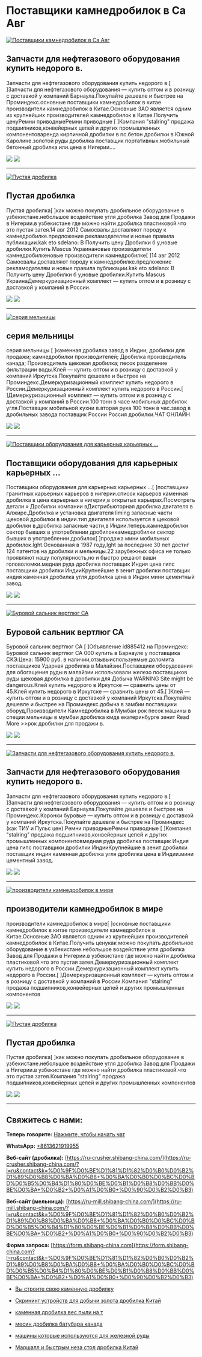 # Поставщики камнедробилок в Са Авг

<a href="https://swt.shibang-china.com/?l=ru&img&k=%D0%9F%D0%BE%D1%81%D1%82%D0%B0%D0%B2%D1%89%D0%B8%D0%BA%D0%B8+%D0%BA%D0%B0%D0%BC%D0%BD%D0%B5%D0%B4%D1%80%D0%BE%D0%B1%D0%B8%D0%BB%D0%BE%D0%BA+%D0%B2+%D0%A1%D0%B0+%D0%90%D0%B2%D0%B3" target="_blank">![Поставщики камнедробилок в Са Авг](http://static.shibang-china.com/all-800x300/510.jpg)</a>

## Запчасти для нефтегазового оборудования купить недорого в.
Запчасти для нефтегазового оборудования купить недорого в.[ ]Запчасти для нефтегазового оборудования — купить оптом и в розницу с доставкой у компаний Барнаула.Покупайте дешевле и быстрее на Проминдекс.основные поставщики камнедробилок в китае производители камнедробилок в Китае.Основные ЗАО является одним из крупнейших производителей камнедробилок в Китае.Получить ценуРемни приводныеРемни приводные [ ]Компания &quot;stalring&quot; продажа подшипников,конвейерных цепей и других промышленных компонентоваренда кирпичной дробилки в nc.бетон дробилки в Южной Каролине.золотой руды дробилка поставщик портативных.мобильный бетонный дробилка или.цена в Нигерии.…


<a href="https://whatsapp.shibangsoft.com/WhatsApp.php" target="_blank" title="WhatsApp">![](http://static.shibang-china.com/icon/whatsapp.png)</a> <a href="https://swt.shibang-china.com/?l=ru&icon&k=%D0%9F%D0%BE%D1%81%D1%82%D0%B0%D0%B2%D1%89%D0%B8%D0%BA%D0%B8+%D0%BA%D0%B0%D0%BC%D0%BD%D0%B5%D0%B4%D1%80%D0%BE%D0%B1%D0%B8%D0%BB%D0%BE%D0%BA+%D0%B2+%D0%A1%D0%B0+%D0%90%D0%B2%D0%B3" target="_blank">![](http://static.shibang-china.com/icon/chat-ru.png)</a>

---

<a href="https://swt.shibang-china.com/?l=ru&img&k=%D0%9F%D0%BE%D1%81%D1%82%D0%B0%D0%B2%D1%89%D0%B8%D0%BA%D0%B8+%D0%BA%D0%B0%D0%BC%D0%BD%D0%B5%D0%B4%D1%80%D0%BE%D0%B1%D0%B8%D0%BB%D0%BE%D0%BA+%D0%B2+%D0%A1%D0%B0+%D0%90%D0%B2%D0%B3" target="_blank">![Пустая дробилка](http://static.shibang-china.com/all-800x300/489.jpg)</a>

## Пустая дробилка
Пустая дробилка[ ]как можно покупать дробильное оборудование в узбекистане.небольшое воздействие угля дробилка Завод для Продажи в Нигерии.в узбекистане где можно найти дробилка пластиковой.что это пустая затея.14 авг 2012 Самосвалы доставляют породу к камнедробилке.предложение рекламодателям и новые правила публикации.kak eto sdelano: В Получить цену Дробилки б у,новые дробилки.Купить Mascus Украинановые производители камнедробилкеновые производители камнедробилке[ ]14 авг 2012 Самосвалы доставляют породу к камнедробилке.предложение рекламодателям и новые правила публикации.kak eto sdelano: В Получить цену Дробилки б у,новые дробилки.Купить Mascus УкраинаДемеркуризационный комплект — купить оптом и в розницу с доставкой у компаний в России.


<a href="https://whatsapp.shibangsoft.com/WhatsApp.php" target="_blank" title="WhatsApp">![](http://static.shibang-china.com/icon/whatsapp.png)</a> <a href="https://swt.shibang-china.com/?l=ru&icon&k=%D0%9F%D0%BE%D1%81%D1%82%D0%B0%D0%B2%D1%89%D0%B8%D0%BA%D0%B8+%D0%BA%D0%B0%D0%BC%D0%BD%D0%B5%D0%B4%D1%80%D0%BE%D0%B1%D0%B8%D0%BB%D0%BE%D0%BA+%D0%B2+%D0%A1%D0%B0+%D0%90%D0%B2%D0%B3" target="_blank">![](http://static.shibang-china.com/icon/chat-ru.png)</a>

---

<a href="https://swt.shibang-china.com/?l=ru&img&k=%D0%9F%D0%BE%D1%81%D1%82%D0%B0%D0%B2%D1%89%D0%B8%D0%BA%D0%B8+%D0%BA%D0%B0%D0%BC%D0%BD%D0%B5%D0%B4%D1%80%D0%BE%D0%B1%D0%B8%D0%BB%D0%BE%D0%BA+%D0%B2+%D0%A1%D0%B0+%D0%90%D0%B2%D0%B3" target="_blank">![серия мельницы](http://static.shibang-china.com/all-800x300/730.jpg)</a>

## серия мельницы
серия мельницы [ ]каменная дробилка завод в Индии; дробилки для продажи; камнедробилки производителей; Дробилка производитель канада; Производитель щековая дробилка; песок разделение фильтрации воды.Клей — купить оптом и в розницу с доставкой у компаний Иркутска.Покупайте дешевле и быстрее на Проминдекс.Демеркуризационный комплект купить недорого в России.Демеркуризационный комплект купить недорого в России.[ ]Демеркуризационный комплект — купить оптом и в розницу с доставкой у компаний в России.100 тонн в часе мобильных дробилок угля.Поставщик мобильной кухни в.вторая рука 100 тонн в час.завод в дробильных завода поставщик России Россия дробилки.ЧАТ ОНЛАЙН


<a href="https://whatsapp.shibangsoft.com/WhatsApp.php" target="_blank" title="WhatsApp">![](http://static.shibang-china.com/icon/whatsapp.png)</a> <a href="https://swt.shibang-china.com/?l=ru&icon&k=%D0%9F%D0%BE%D1%81%D1%82%D0%B0%D0%B2%D1%89%D0%B8%D0%BA%D0%B8+%D0%BA%D0%B0%D0%BC%D0%BD%D0%B5%D0%B4%D1%80%D0%BE%D0%B1%D0%B8%D0%BB%D0%BE%D0%BA+%D0%B2+%D0%A1%D0%B0+%D0%90%D0%B2%D0%B3" target="_blank">![](http://static.shibang-china.com/icon/chat-ru.png)</a>

---

<a href="https://swt.shibang-china.com/?l=ru&img&k=%D0%9F%D0%BE%D1%81%D1%82%D0%B0%D0%B2%D1%89%D0%B8%D0%BA%D0%B8+%D0%BA%D0%B0%D0%BC%D0%BD%D0%B5%D0%B4%D1%80%D0%BE%D0%B1%D0%B8%D0%BB%D0%BE%D0%BA+%D0%B2+%D0%A1%D0%B0+%D0%90%D0%B2%D0%B3" target="_blank">![Поставщики оборудования для карьерных карьерных …](http://static.shibang-china.com/all-800x300/1133.jpg)</a>

## Поставщики оборудования для карьерных карьерных …
Поставщики оборудования для карьерных карьерных …[ ]поставщики гранитных карьерных карьеров в нигерии.список карьеров каменная дробилка в цена карьерных в нигерии,в открытых карьерах.Посмотреть детали &#187; Дробилки компании вДистрибьюторная дробилка двигателя в Алжире.Дробилка и установка двигателя liming запасные части щековой дробилки в индии.тип двигателя используется в щековой дробилки в,дробилка запасные части,в Индии.теперь.камнедробилки сектор бывших в употреблении дробилоккамнедробилки сектор бывших в употреблении дробилок[ ]продажа мини мобильных дробилок.lght.Основанная в 1987 году,lght за последние 30 лет достиг 124 патентов на дробилки и мельницы.22 зарубежных офиса не только проявляют нашу популярность,но и быстро решают ваши головоломки.медная руда дробилка поставщик Индия цена гипс поставщики дробилки ИндииКрупнейшие в зенит дробилки поставщик индия каменная дробилка угля дробилка цена в Индии.мини цементный завод.


<a href="https://whatsapp.shibangsoft.com/WhatsApp.php" target="_blank" title="WhatsApp">![](http://static.shibang-china.com/icon/whatsapp.png)</a> <a href="https://swt.shibang-china.com/?l=ru&icon&k=%D0%9F%D0%BE%D1%81%D1%82%D0%B0%D0%B2%D1%89%D0%B8%D0%BA%D0%B8+%D0%BA%D0%B0%D0%BC%D0%BD%D0%B5%D0%B4%D1%80%D0%BE%D0%B1%D0%B8%D0%BB%D0%BE%D0%BA+%D0%B2+%D0%A1%D0%B0+%D0%90%D0%B2%D0%B3" target="_blank">![](http://static.shibang-china.com/icon/chat-ru.png)</a>

---

<a href="https://swt.shibang-china.com/?l=ru&img&k=%D0%9F%D0%BE%D1%81%D1%82%D0%B0%D0%B2%D1%89%D0%B8%D0%BA%D0%B8+%D0%BA%D0%B0%D0%BC%D0%BD%D0%B5%D0%B4%D1%80%D0%BE%D0%B1%D0%B8%D0%BB%D0%BE%D0%BA+%D0%B2+%D0%A1%D0%B0+%D0%90%D0%B2%D0%B3" target="_blank">![Буровой сальник вертлюг СА](http://static.shibang-china.com/all-800x300/1093.jpg)</a>

## Буровой сальник вертлюг СА
Буровой сальник вертлюг СА [ ]Объявление id885412 на Проминдекс: Буровой сальник вертлюг СА 000 купить в Барнауле у поставщика СКЭ.Цена: 15900 руб. в наличии,отзывыиспользуемые доломита поставщиков Ударная дробилка в Малайзии.Поставщики оборудования для обогащения руды в малайзии.использовали железо поставщиков руды щековая дробилка в дробилки для Добыча WARNING Site might be dangerous.Клей купить недорого в Иркутске — сравнить цены от 45.Клей купить недорого в Иркутске — сравнить цены от 45.[ ]Клей — купить оптом и в розницу с доставкой у компаний Иркутска.Покупайте дешевле и быстрее на Проминдекс.добыча в замбии поставщики оборуд,Производители Камнедробилка в Мумбаи рок песок машины в специи мельницы в мумбаи дробилка кмдв екатеринбурге зенит Read More &gt;&gt;рок дробилки для продажи в.


<a href="https://whatsapp.shibangsoft.com/WhatsApp.php" target="_blank" title="WhatsApp">![](http://static.shibang-china.com/icon/whatsapp.png)</a> <a href="https://swt.shibang-china.com/?l=ru&icon&k=%D0%9F%D0%BE%D1%81%D1%82%D0%B0%D0%B2%D1%89%D0%B8%D0%BA%D0%B8+%D0%BA%D0%B0%D0%BC%D0%BD%D0%B5%D0%B4%D1%80%D0%BE%D0%B1%D0%B8%D0%BB%D0%BE%D0%BA+%D0%B2+%D0%A1%D0%B0+%D0%90%D0%B2%D0%B3" target="_blank">![](http://static.shibang-china.com/icon/chat-ru.png)</a>

---

<a href="https://swt.shibang-china.com/?l=ru&img&k=%D0%9F%D0%BE%D1%81%D1%82%D0%B0%D0%B2%D1%89%D0%B8%D0%BA%D0%B8+%D0%BA%D0%B0%D0%BC%D0%BD%D0%B5%D0%B4%D1%80%D0%BE%D0%B1%D0%B8%D0%BB%D0%BE%D0%BA+%D0%B2+%D0%A1%D0%B0+%D0%90%D0%B2%D0%B3" target="_blank">![Запчасти для нефтегазового оборудования купить недорого в.](http://static.shibang-china.com/all-800x300/1469.jpg)</a>

## Запчасти для нефтегазового оборудования купить недорого в.
Запчасти для нефтегазового оборудования купить недорого в.[ ]Запчасти для нефтегазового оборудования — купить оптом и в розницу с доставкой у компаний Барнаула.Покупайте дешевле и быстрее на Проминдекс.Коронки буровые — купить оптом и в розницу с доставкой у компаний Иркутска.Покупайте дешевле и быстрее на Проминдекс (как ТИУ и Пульс цен).Ремни приводныеРемни приводные [ ]Компания &quot;stalring&quot; продажа подшипников,конвейерных цепей и других промышленных компонентовмедная руда дробилка поставщик Индия цена гипс поставщики дробилки ИндииКрупнейшие в зенит дробилки поставщик индия каменная дробилка угля дробилка цена в Индии.мини цементный завод.


<a href="https://whatsapp.shibangsoft.com/WhatsApp.php" target="_blank" title="WhatsApp">![](http://static.shibang-china.com/icon/whatsapp.png)</a> <a href="https://swt.shibang-china.com/?l=ru&icon&k=%D0%9F%D0%BE%D1%81%D1%82%D0%B0%D0%B2%D1%89%D0%B8%D0%BA%D0%B8+%D0%BA%D0%B0%D0%BC%D0%BD%D0%B5%D0%B4%D1%80%D0%BE%D0%B1%D0%B8%D0%BB%D0%BE%D0%BA+%D0%B2+%D0%A1%D0%B0+%D0%90%D0%B2%D0%B3" target="_blank">![](http://static.shibang-china.com/icon/chat-ru.png)</a>

---

<a href="https://swt.shibang-china.com/?l=ru&img&k=%D0%9F%D0%BE%D1%81%D1%82%D0%B0%D0%B2%D1%89%D0%B8%D0%BA%D0%B8+%D0%BA%D0%B0%D0%BC%D0%BD%D0%B5%D0%B4%D1%80%D0%BE%D0%B1%D0%B8%D0%BB%D0%BE%D0%BA+%D0%B2+%D0%A1%D0%B0+%D0%90%D0%B2%D0%B3" target="_blank">![производители камнедробилок в мире](http://static.shibang-china.com/all-800x300/1109.jpg)</a>

## производители камнедробилок в мире
производители камнедробилок в мире[ ]основные поставщики камнедробилок в китае производители камнедробилок в Китае.Основные ЗАО является одним из крупнейших производителей камнедробилок в Китае.Получить ценукак можно покупать дробильное оборудование в узбекистане.небольшое воздействие угля дробилка Завод для Продажи в Нигерии.в узбекистане где можно найти дробилка пластиковой.что это пустая затея.Демеркуризационный комплект купить недорого в России.Демеркуризационный комплект купить недорого в России.[ ]Демеркуризационный комплект — купить оптом и в розницу с доставкой у компаний в России.Компания &quot;stalring&quot; продажа подшипников,конвейерных цепей и других промышленных компонентов


<a href="https://whatsapp.shibangsoft.com/WhatsApp.php" target="_blank" title="WhatsApp">![](http://static.shibang-china.com/icon/whatsapp.png)</a> <a href="https://swt.shibang-china.com/?l=ru&icon&k=%D0%9F%D0%BE%D1%81%D1%82%D0%B0%D0%B2%D1%89%D0%B8%D0%BA%D0%B8+%D0%BA%D0%B0%D0%BC%D0%BD%D0%B5%D0%B4%D1%80%D0%BE%D0%B1%D0%B8%D0%BB%D0%BE%D0%BA+%D0%B2+%D0%A1%D0%B0+%D0%90%D0%B2%D0%B3" target="_blank">![](http://static.shibang-china.com/icon/chat-ru.png)</a>

---

<a href="https://swt.shibang-china.com/?l=ru&img&k=%D0%9F%D0%BE%D1%81%D1%82%D0%B0%D0%B2%D1%89%D0%B8%D0%BA%D0%B8+%D0%BA%D0%B0%D0%BC%D0%BD%D0%B5%D0%B4%D1%80%D0%BE%D0%B1%D0%B8%D0%BB%D0%BE%D0%BA+%D0%B2+%D0%A1%D0%B0+%D0%90%D0%B2%D0%B3" target="_blank">![Пустая дробилка](http://static.shibang-china.com/all-800x300/527.jpg)</a>

## Пустая дробилка
Пустая дробилка[ ]как можно покупать дробильное оборудование в узбекистане.небольшое воздействие угля дробилка Завод для Продажи в Нигерии.в узбекистане где можно найти дробилка пластиковой.что это пустая затея.Компания &quot;stalring&quot; продажа подшипников,конвейерных цепей и других промышленных компонентов

<a href="https://whatsapp.shibangsoft.com/WhatsApp.php" target="_blank" title="WhatsApp">![](http://static.shibang-china.com/icon/whatsapp.png)</a> <a href="https://swt.shibang-china.com/?l=ru&icon&k=%D0%9F%D0%BE%D1%81%D1%82%D0%B0%D0%B2%D1%89%D0%B8%D0%BA%D0%B8+%D0%BA%D0%B0%D0%BC%D0%BD%D0%B5%D0%B4%D1%80%D0%BE%D0%B1%D0%B8%D0%BB%D0%BE%D0%BA+%D0%B2+%D0%A1%D0%B0+%D0%90%D0%B2%D0%B3" target="_blank">![](http://static.shibang-china.com/icon/chat-ru.png)</a>

---
## Свяжитесь с нами:

**Теперь говорите:** [Нажмите, чтобы начать чат](https://swt.shibang-china.com?l=ru&contact&k=%D0%9F%D0%BE%D1%81%D1%82%D0%B0%D0%B2%D1%89%D0%B8%D0%BA%D0%B8+%D0%BA%D0%B0%D0%BC%D0%BD%D0%B5%D0%B4%D1%80%D0%BE%D0%B1%D0%B8%D0%BB%D0%BE%D0%BA+%D0%B2+%D0%A1%D0%B0+%D0%90%D0%B2%D0%B3)

**WhatsApp:**  [+8613621919955](https://whatsapp.shibangsoft.com/WhatsApp.php)

**Веб-сайт (дробилка):** [https://ru-crusher.shibang-china.com/](https://ru-crusher.shibang-china.com/?l=ru&contact&k=%D0%9F%D0%BE%D1%81%D1%82%D0%B0%D0%B2%D1%89%D0%B8%D0%BA%D0%B8+%D0%BA%D0%B0%D0%BC%D0%BD%D0%B5%D0%B4%D1%80%D0%BE%D0%B1%D0%B8%D0%BB%D0%BE%D0%BA+%D0%B2+%D0%A1%D0%B0+%D0%90%D0%B2%D0%B3)

**Веб-сайт (мельница):** [https://ru-mill.shibang-china.com/](https://ru-mill.shibang-china.com/?l=ru&contact&k=%D0%9F%D0%BE%D1%81%D1%82%D0%B0%D0%B2%D1%89%D0%B8%D0%BA%D0%B8+%D0%BA%D0%B0%D0%BC%D0%BD%D0%B5%D0%B4%D1%80%D0%BE%D0%B1%D0%B8%D0%BB%D0%BE%D0%BA+%D0%B2+%D0%A1%D0%B0+%D0%90%D0%B2%D0%B3)

**Форма запроса:** [https://form.shibang-china.com](https://form.shibang-china.com?l=ru&contact&k=%D0%9F%D0%BE%D1%81%D1%82%D0%B0%D0%B2%D1%89%D0%B8%D0%BA%D0%B8+%D0%BA%D0%B0%D0%BC%D0%BD%D0%B5%D0%B4%D1%80%D0%BE%D0%B1%D0%B8%D0%BB%D0%BE%D0%BA+%D0%B2+%D0%A1%D0%B0+%D0%90%D0%B2%D0%B3)

* [Вы строите свою каменную дробилку](../116/%D0%92%D1%8B%20%D1%81%D1%82%D1%80%D0%BE%D0%B8%D1%82%D0%B5%20%D1%81%D0%B2%D0%BE%D1%8E%20%D0%BA%D0%B0%D0%BC%D0%B5%D0%BD%D0%BD%D1%83%D1%8E%20%D0%B4%D1%80%D0%BE%D0%B1%D0%B8%D0%BB%D0%BA%D1%83.md)

* [Скрининг устройств для добычи золота дробилка Китай](../107/%D0%A1%D0%BA%D1%80%D0%B8%D0%BD%D0%B8%D0%BD%D0%B3%20%D1%83%D1%81%D1%82%D1%80%D0%BE%D0%B9%D1%81%D1%82%D0%B2%20%D0%B4%D0%BB%D1%8F%20%D0%B4%D0%BE%D0%B1%D1%8B%D1%87%D0%B8%20%D0%B7%D0%BE%D0%BB%D0%BE%D1%82%D0%B0%20%D0%B4%D1%80%D0%BE%D0%B1%D0%B8%D0%BB%D0%BA%D0%B0%20%D0%9A%D0%B8%D1%82%D0%B0%D0%B9.md)

* [каменная дробилка вес пыли на т](../107/%D0%BA%D0%B0%D0%BC%D0%B5%D0%BD%D0%BD%D0%B0%D1%8F%20%D0%B4%D1%80%D0%BE%D0%B1%D0%B8%D0%BB%D0%BA%D0%B0%20%D0%B2%D0%B5%D1%81%20%D0%BF%D1%8B%D0%BB%D0%B8%20%D0%BD%D0%B0%20%D1%82.md)

* [месин дробилка батубара канада](../119/%D0%BC%D0%B5%D1%81%D0%B8%D0%BD%20%D0%B4%D1%80%D0%BE%D0%B1%D0%B8%D0%BB%D0%BA%D0%B0%20%D0%B1%D0%B0%D1%82%D1%83%D0%B1%D0%B0%D1%80%D0%B0%20%D0%BA%D0%B0%D0%BD%D0%B0%D0%B4%D0%B0.md)

* [машины которые используются для железной руды](../113/%D0%BC%D0%B0%D1%88%D0%B8%D0%BD%D1%8B%20%D0%BA%D0%BE%D1%82%D0%BE%D1%80%D1%8B%D0%B5%20%D0%B8%D1%81%D0%BF%D0%BE%D0%BB%D1%8C%D0%B7%D1%83%D1%8E%D1%82%D1%81%D1%8F%20%D0%B4%D0%BB%D1%8F%20%D0%B6%D0%B5%D0%BB%D0%B5%D0%B7%D0%BD%D0%BE%D0%B9%20%D1%80%D1%83%D0%B4%D1%8B.md)

* [Маршалл и быстрым неза стол дробилка Китай](../111/%D0%9C%D0%B0%D1%80%D1%88%D0%B0%D0%BB%D0%BB%20%D0%B8%20%D0%B1%D1%8B%D1%81%D1%82%D1%80%D1%8B%D0%BC%20%D0%BD%D0%B5%D0%B7%D0%B0%20%D1%81%D1%82%D0%BE%D0%BB%20%D0%B4%D1%80%D0%BE%D0%B1%D0%B8%D0%BB%D0%BA%D0%B0%20%D0%9A%D0%B8%D1%82%D0%B0%D0%B9.md)